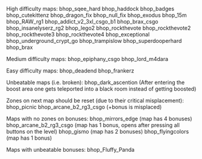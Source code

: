 High difficulty maps:
bhop_sqee_hard
bhop_haddock
bhop_badges
bhop_cutekittenz
bhop_dragon_fix
bhop_null_fix
bhop_exodus
bhop_15m
bhop_RAW_rg1
bhop_addict_v2_3xl_csgo_b1
bhop_brax_csgo
bhop_insanelyserz_rg2
bhop_lego2
bhop_rockthevote
bhop_rockthevote2
bhop_rockthevote3
bhop_rockthevote4
bhop_exceptional
bhop_underground_crypt_go
bhop_trampislow
bhop_superdooperhard
bhop_brax

Medium difficulty maps:
bhop_epiphany_csgo
bhop_lord_m4dara

Easy difficulty maps:
bhop_deadend
bhop_frankerz


Unbeatable maps (i.e. broken):
bhop_dark_ascention (After entering the boost area one gets teleported into a black room instead of getting boosted)

Zones on next map should be reset (due to their critical misplacement):
bhop_picnic
bhop_arcane_b2_rg3_csgo (+bonus is misplaced)

Maps with no zones on bonuses:
bhop_mirrors_edge (map has 4 bonuses)
bhop_arcane_b2_rg3_csgo (map has 1 bonus, opens after pressing all buttons on the level)
bhop_gismo (map has 2 bonuses)
bhop_flyingcolors (map has 1 bonus)

Maps with unbeatable bonuses:
bhop_Fluffy_Panda
